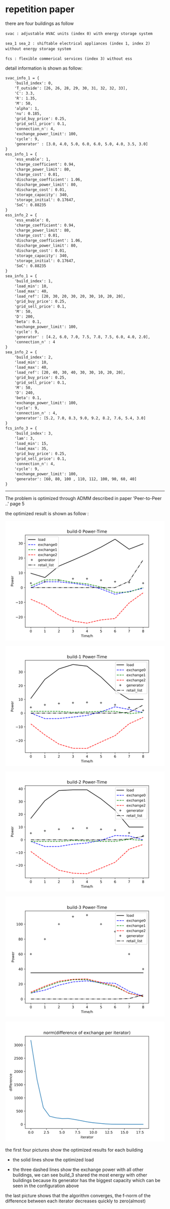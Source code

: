 

# repetition paper

there are four buildings as follow

`svac : adjustable HVAC units (index 0) with energy storage system`

`sea_1 sea_2 : shiftable electrical appliances (index 1, index 2) without energy storage system`

`fcs : flexible commerical services (index 3) without ess`

detail information is shown as follow: 

```
svac_info_1 = {
    'build_index': 0,
    'T_outside': [26, 26, 28, 29, 30, 31, 32, 32, 33],
    'C': 3.3,
    'R': 1.35,
    'M': 50,
    'alpha': 1,
    'nu': 0.185,
    'grid_buy_price': 0.25,
    'grid_sell_price': 0.1,
    'connection_n': 4,
    'exchange_power_limit': 100,
    'cycle': 9,
    'generator' : [3.0, 4.0, 5.0, 6.0, 6.0, 5.0, 4.0, 3.5, 3.0]
}
ess_info_1 = {
    'ess_enable': 1,
    'charge_coefficient': 0.94,
    'charge_power_limit': 80,
    'charge_cost': 0.01,
    'discharge_coefficient': 1.06,
    'discharge_power_limit': 80,
    'discharge_cost': 0.01,
    'storage_capacity': 340,
    'storage_initial': 0.17647,
    'SoC': 0.88235
}
ess_info_2 = {
    'ess_enable': 0,
    'charge_coefficient': 0.94,
    'charge_power_limit': 80,
    'charge_cost': 0.01,
    'discharge_coefficient': 1.06,
    'discharge_power_limit': 80,
    'discharge_cost': 0.01,
    'storage_capacity': 340,
    'storage_initial': 0.17647,
    'SoC': 0.88235
}
sea_info_1 = {
    'build_index': 1,
    'load_min': 10,
    'load_max': 40,
    'load_ref': [20, 30, 20, 30, 20, 30, 10, 20, 20],
    'grid_buy_price': 0.25,
    'grid_sell_price': 0.1,
    'M': 50,
    'D': 200,
    'beta': 0.1,
    'exchange_power_limit': 100,
    'cycle': 9,
    'generator' : [4.2, 6.0, 7.0, 7.5, 7.8, 7.5, 6.0, 4.0, 2.0],
    'connection_n' : 4
}
sea_info_2 = {
    'build_index': 2,
    'load_min': 10,
    'load_max': 40,
    'load_ref': [20, 40, 30, 40, 30, 30, 10, 20, 20],
    'grid_buy_price': 0.25,
    'grid_sell_price': 0.1,
    'M': 50,
    'D': 240,
    'beta': 0.1,
    'exchange_power_limit': 100,
    'cycle': 9,
    'connection_n' : 4,
    'generator': [5.2, 7.0, 8.3, 9.0, 9.2, 8.2, 7.6, 5.4, 3.0]
}
fcs_info_3 = {
    'build_index': 3,
    'lam': 3,
    'load_min': 15,
    'load_max': 35,
    'grid_buy_price': 0.25,
    'grid_sell_price': 0.1,
    'connection_n': 4,
    'cycle': 9,
    'exchange_power_limit': 100,
    'generator': [60, 80, 100 , 110, 112, 100, 90, 60, 40]
}
```

***

The problem is optimized through ADMM described in paper 'Peer-to-Peer ..' page 5

the optimized result is shown as follow :

![ss](https://github.com/MrDotJ/repetition-paper/blob/master/results/peer-to-peer/build0.svg)

![ss](https://github.com/MrDotJ/repetition-paper/blob/master/results/peer-to-peer/build1.svg)

![ss](https://github.com/MrDotJ/repetition-paper/blob/master/results/peer-to-peer/build2.svg)

![ss](https://github.com/MrDotJ/repetition-paper/blob/master/results/peer-to-peer/build3.svg)

![ss](https://github.com/MrDotJ/repetition-paper/blob/master/results/peer-to-peer/differencebuild.svg)



the first four pictures show the optimized results for each building

- the solid lines show the optimized load


- the three dashed lines show the exchange power with all other buildings, we can see build_3 shared the most energy with other buildings because its generator has the biggest capacity which can be seen in the configuration above


the last picture shows that the algorithm converges, the f-norm of the difference between each iterator decreases quickly to zero(almost) 